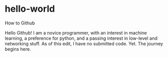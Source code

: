 # hello-world
How to Github

Hello Github! I am a novice programmer, with an interest in machine learning, a preference for python, and a passing interest in low-level and networking stuff. As of this edit, I have no submitted code. Yet. The journey begins here.
